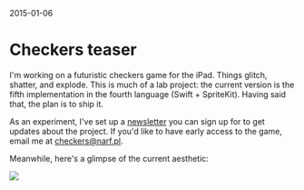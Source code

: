 2015-01-06

Checkers teaser
===============

I'm working on a futuristic checkers game for the iPad.  Things glitch,
shatter, and explode.  This is much of a lab project: the current
version is the fifth implementation in the fourth language (Swift +
SpriteKit).  Having said that, the plan is to ship it.

As an experiment, I've set up a [newsletter][] you can sign up for to
get updates about the project.  If you'd like to have early access to
the game, email me at <checkers@narf.pl>.

  [newsletter]: http://eepurl.com/baKQjf

Meanwhile, here's a glimpse of the current aesthetic:

[![](4-min.png)](4.png)
